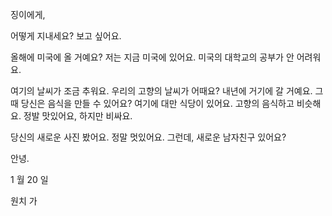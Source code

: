 징이에게,

어떻게 지내세요? 보고 싶어요.

올해에 미국에 올 거예요? 저는 지금 미국에 있어요. 미국의 대학교의 공부가 안 어려워요.

여기의 날씨가 조금 추워요. 우리의 고향의 날씨가 어때요? 내년에 거기에 갈 거예요. 그때 당신은 음식을 만들 수 있어요? 여기에 대만 식당이 있어요. 고향의 음식하고 비슷해요. 정발 맛있어요, 하지만 비싸요.

당신의 새로운 사진 봤어요. 정말 멋있어요. 그런데, 새로운 남자친구 있어요?

안녕.

1 월 20 일

원치 가

